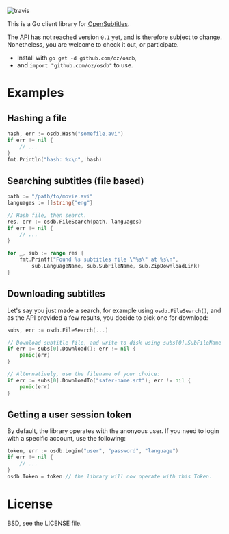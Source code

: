![travis](https://api.travis-ci.org/oz/osdb.png?branch=master)

This is a Go client library for [OpenSubtitles](http://opensubtitles.org/).


The API has not reached version `0.1` yet, and is therefore subject to change.
Nonetheless, you are welcome to check it out, or participate.

 * Install with `go get -d github.com/oz/osdb`,
 * and `import "github.com/oz/osdb"` to use.

# Examples

## Hashing a file

```go
hash, err := osdb.Hash("somefile.avi")
if err != nil {
	// ...
}
fmt.Println("hash: %x\n", hash)
```

## Searching subtitles (file based)

```go
path := "/path/to/movie.avi"
languages := []string{"eng"}

// Hash file, then search.
res, err := osdb.FileSearch(path, languages)
if err != nil {
	// ...
}

for _, sub := range res {
	fmt.Printf("Found %s subtitles file \"%s\" at %s\n",
		sub.LanguageName, sub.SubFileName, sub.ZipDownloadLink)
}
```

## Downloading subtitles

Let's say you just made a search, for example using `osdb.FileSearch()`, and as
the API provided a few results, you decide to pick one for download:

```go
subs, err := osdb.FileSearch(...)

// Download subtitle file, and write to disk using subs[0].SubFileName
if err := subs[0].Download(); err != nil {
	panic(err)
}

// Alternatively, use the filename of your choice:
if err := subs[0].DownloadTo("safer-name.srt"); err != nil {
	panic(err)
}
```

## Getting a user session token 

By default, the library operates with the anonyous user. If you need to login
with a specific account, use the following:

```go
token, err := osdb.Login("user", "password", "language")
if err != nil {
	// ...
}
osdb.Token = token // the library will now operate with this Token.

```

# License

BSD, see the LICENSE file.
